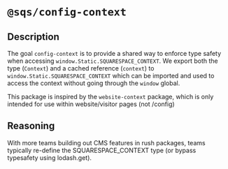 # `@sqs/config-context`

## Description

The goal `config-context` is to provide a shared way to enforce type safety when accessing `window.Static.SQUARESPACE_CONTEXT`.
We export both the type (`Context`) and a cached reference (`context`) to `window.Static.SQUARESPACE_CONTEXT` which can be imported and used to access the context without going through the `window` global.

This package is inspired by the `website-context` package, which is only intended for use within website/visitor pages (not /config)

## Reasoning

With more teams building out CMS features in rush packages, teams typically re-define the SQUARESPACE_CONTEXT type (or bypass typesafety using lodash.get). 
